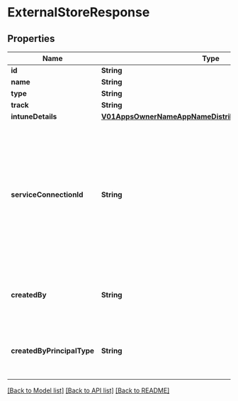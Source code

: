 # ExternalStoreResponse

## Properties
Name | Type | Description | Notes
------------ | ------------- | ------------- | -------------
**id** | **String** | Store id | [optional] 
**name** | **String** | Store Name | [optional] 
**type** | **String** | Store Type | [optional] 
**track** | **String** | Store track | [optional] 
**intuneDetails** | [**V01AppsOwnerNameAppNameDistributionStoresIntuneDetails**](V01AppsOwnerNameAppNameDistributionStoresIntuneDetails.md) |  | [optional] 
**serviceConnectionId** | **String** | Id for the shared service connection. In case of Apple / GooglePlay stores, this connection will be used to connect to the Apple / Google stores in App Center. | [optional] 
**createdBy** | **String** | The ID of the principal that created the store. | [optional] 
**createdByPrincipalType** | **String** | The type of the principal that created the store. | [optional] 

[[Back to Model list]](../README.md#documentation-for-models) [[Back to API list]](../README.md#documentation-for-api-endpoints) [[Back to README]](../README.md)


